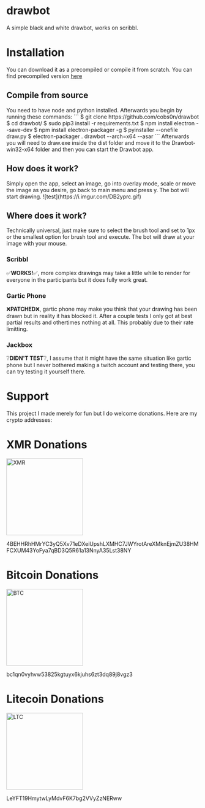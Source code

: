 # drawbot
A simple black and white drawbot, works on scribbl.

<h1> Installation </h1>
You can download it as a precompiled or compile it from scratch. You can find precompiled version <a href="">here</a>
<h2> Compile from source </h2>
You need to have node and python installed. Afterwards you begin by running these commands:
```
$ git clone https://github.com/cobs0n/drawbot
$ cd drawbot/
$ sudo pip3 install -r requirements.txt
$ npm install electron --save-dev
$ npm install electron-packager -g
$ pyinstaller --onefile draw.py 
$ electron-packager . drawbot --arch=x64 --asar
```
Afterwards you will need to draw.exe inside the dist folder and move it to the Drawbot-win32-x64 folder and then you can start the Drawbot app.

<h2> How does it work? </h2>
Simply open the app, select an image, go into overlay mode, scale or move the image as you desire, go back to main menu and press y. The bot will start drawing.
![test](https://i.imgur.com/DB2yprc.gif)
<h2> Where does it work? </h2>
Technically universal, just make sure to select the brush tool and set to 1px or the smallest option for brush tool and execute. The bot will draw at your image with your mouse.
<h3> Scribbl </h3>
✅<strong>WORKS!</strong>✅, more complex drawings may take a little while to render for everyone in the participants but it does fully work great. 
<h3> Gartic Phone </h3>
❌<strong>PATCHED</strong>❌, gartic phone may make you think that your drawing has been drawn but in reality it has blocked it. After a couple tests I only got at best partial results and othertimes nothing at all. This probably due to their rate limitting.
<h3> Jackbox </h3>
❔<strong>DIDN'T TEST</strong>❔, I assume that it might have the same situation like gartic phone but I never bothered making a twitch account and testing there, you can try testing it yourself there.

<h1> Support </h1>
This project I made merely for fun but I do welcome donations. Here are my crypto addresses:

# XMR Donations
<img src="https://cryptologos.cc/logos/monero-xmr-logo.png?v=032" alt="XMR" width="200"/>


4BEHHRhHMrYC3yQ5Xv71eDXeiUpshLXMHC7JWYrotAreXMknEjmZU38HMFCXUM43YoFya7qBD3Q5R61a13NnyA35Lst38NY

# Bitcoin Donations
<img src="https://cryptologos.cc/logos/bitcoin-btc-logo.png?v=032" alt="BTC" width="200"/>


bc1qn0vyhvw53825kgtuyx6kjuhs6zt3dq89j8vgz3

# Litecoin Donations
<img src="https://cryptologos.cc/logos/litecoin-ltc-logo.png?v=032" alt="LTC" width="200"/>


LeYFT19HmytwLyMdvF6K7bg2VVyZzNERww

